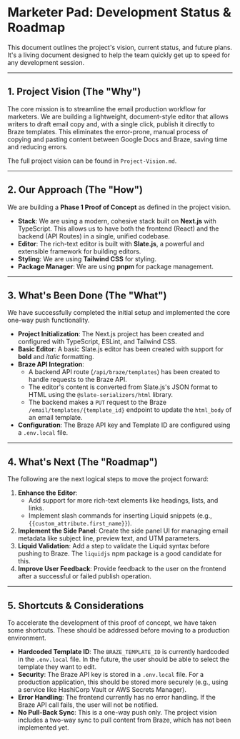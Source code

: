 
# Marketer Pad: Development Status & Roadmap

This document outlines the project's vision, current status, and future plans. It's a living document designed to help the team quickly get up to speed for any development session.

---

## 1. Project Vision (The "Why")

The core mission is to streamline the email production workflow for marketers. We are building a lightweight, document-style editor that allows writers to draft email copy and, with a single click, publish it directly to Braze templates. This eliminates the error-prone, manual process of copying and pasting content between Google Docs and Braze, saving time and reducing errors.

The full project vision can be found in `Project-Vision.md`.

---

## 2. Our Approach (The "How")

We are building a **Phase 1 Proof of Concept** as defined in the project vision.

*   **Stack**: We are using a modern, cohesive stack built on **Next.js** with TypeScript. This allows us to have both the frontend (React) and the backend (API Routes) in a single, unified codebase.
*   **Editor**: The rich-text editor is built with **Slate.js**, a powerful and extensible framework for building editors.
*   **Styling**: We are using **Tailwind CSS** for styling.
*   **Package Manager**: We are using **pnpm** for package management.

---

## 3. What's Been Done (The "What")

We have successfully completed the initial setup and implemented the core one-way push functionality.

*   **Project Initialization**: The Next.js project has been created and configured with TypeScript, ESLint, and Tailwind CSS.
*   **Basic Editor**: A basic Slate.js editor has been created with support for **bold** and *italic* formatting.
*   **Braze API Integration**: 
    *   A backend API route (`/api/braze/templates`) has been created to handle requests to the Braze API.
    *   The editor's content is converted from Slate.js's JSON format to HTML using the `@slate-serializers/html` library.
    *   The backend makes a `PUT` request to the Braze `/email/templates/{template_id}` endpoint to update the `html_body` of an email template.
*   **Configuration**: The Braze API key and Template ID are configured using a `.env.local` file.

---

## 4. What's Next (The "Roadmap")

The following are the next logical steps to move the project forward:

1.  **Enhance the Editor**: 
    *   Add support for more rich-text elements like headings, lists, and links.
    *   Implement slash commands for inserting Liquid snippets (e.g., `{{custom_attribute.first_name}}`).
2.  **Implement the Side Panel**: Create the side panel UI for managing email metadata like subject line, preview text, and UTM parameters.
3.  **Liquid Validation**: Add a step to validate the Liquid syntax before pushing to Braze. The `liquidjs` npm package is a good candidate for this.
4.  **Improve User Feedback**: Provide feedback to the user on the frontend after a successful or failed publish operation.

---

## 5. Shortcuts & Considerations

To accelerate the development of this proof of concept, we have taken some shortcuts. These should be addressed before moving to a production environment.

*   **Hardcoded Template ID**: The `BRAZE_TEMPLATE_ID` is currently hardcoded in the `.env.local` file. In the future, the user should be able to select the template they want to edit.
*   **Security**: The Braze API key is stored in a `.env.local` file. For a production application, this should be stored more securely (e.g., using a service like HashiCorp Vault or AWS Secrets Manager).
*   **Error Handling**: The frontend currently has no error handling. If the Braze API call fails, the user will not be notified.
*   **No Pull-Back Sync**: This is a one-way push only. The project vision includes a two-way sync to pull content from Braze, which has not been implemented yet.
